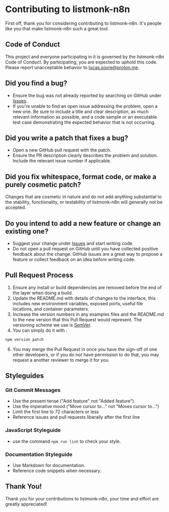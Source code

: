 # Contributing to listmonk-n8n

First off, thank you for considering contributing to listmonk-n8n. It's people like you that make listmonk-n8n such a great tool.

## Code of Conduct

This project and everyone participating in it is governed by the listmonk-n8n Code of Conduct. By participating, you are expected to uphold this code. Please report unacceptable behavior to lucas.sovre@proton.me.

## Did you find a bug?

- Ensure the bug was not already reported by searching on GitHub under [Issues](https://github.com/LucasSovre/listmonk-n8n/issues).
- If you're unable to find an open issue addressing the problem, open a new one. Be sure to include a title and clear description, as much relevant information as possible, and a code sample or an executable test case demonstrating the expected behavior that is not occurring.

## Did you write a patch that fixes a bug?

- Open a new GitHub pull request with the patch.
- Ensure the PR description clearly describes the problem and solution. Include the relevant issue number if applicable.

## Did you fix whitespace, format code, or make a purely cosmetic patch?

Changes that are cosmetic in nature and do not add anything substantial to the stability, functionality, or testability of listmonk-n8n will generally not be accepted.

## Do you intend to add a new feature or change an existing one?

- Suggest your change under [Issues](https://github.com/LucasSovre/listmonk-n8n/issues) and start writing code.
- Do not open a pull request on GitHub until you have collected positive feedback about the change. GitHub issues are a great way to propose a feature or collect feedback on an idea before writing code.

## Pull Request Process

1. Ensure any install or build dependencies are removed before the end of the layer when doing a build.
2. Update the README.md with details of changes to the interface, this includes new environment variables, exposed ports, useful file locations, and container parameters.
3. Increase the version numbers in any examples files and the README.md to the new version that this Pull Request would represent. The versioning scheme we use is [SemVer](http://semver.org/).
4. You can simply do it with :
```bash
npm version patch
```
6. You may merge the Pull Request in once you have the sign-off of one other developers, or if you do not have permission to do that, you may request a another reviewer to merge it for you.

## Styleguides

### Git Commit Messages

- Use the present tense ("Add feature" not "Added feature")
- Use the imperative mood ("Move cursor to..." not "Moves cursor to...")
- Limit the first line to 72 characters or less
- Reference issues and pull requests liberally after the first line

### JavaScript Styleguide

- use the command `npm run lint` to check your style.

### Documentation Styleguide

- Use Markdown for documentation.
- Reference code snippets when necessary.

## Thank You!

Thank you for your contributions to listmonk-n8n, your time and effort are greatly appreciated!

